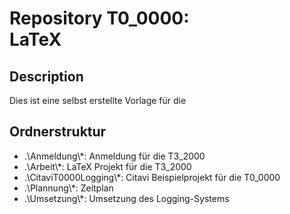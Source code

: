 # Repository T0_0000: <br> LaTeX

## Description
Dies ist eine selbst erstellte Vorlage für die 


## Ordnerstruktur
+ .\Anmeldung\\*: Anmeldung für die T3_2000
+ .\Arbeit\\*: LaTeX Projekt für die T3_2000
+ .\CitaviT0000Logging\\*: Citavi Beispielprojekt für die T0_0000
+ .\Plannung\\*: Zeitplan
+ .\Umsetzung\\*: Umsetzung des Logging-Systems